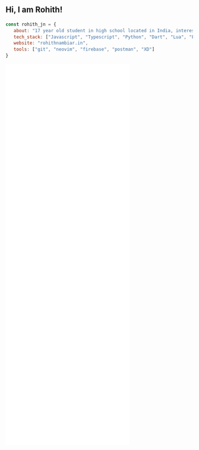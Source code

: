 ## Hi, I am Rohith!

```javascript
const rohith_jn = {
   about: "17 year old student in high school located in India, interested in software",
   tech_stack: ["Javascript", "Typescript", "Python", "Dart", "Lua", "Flutter", "React.js", "Next.js", "Tailwind"],
   website: "rohithnambiar.in",
   tools: ["git", "neovim", "firebase", "postman", "XD"]
}
```

![Metrics](https://raw.githubusercontent.com/Rohith-JN/Rohith-JN/main/github-metrics.svg)
